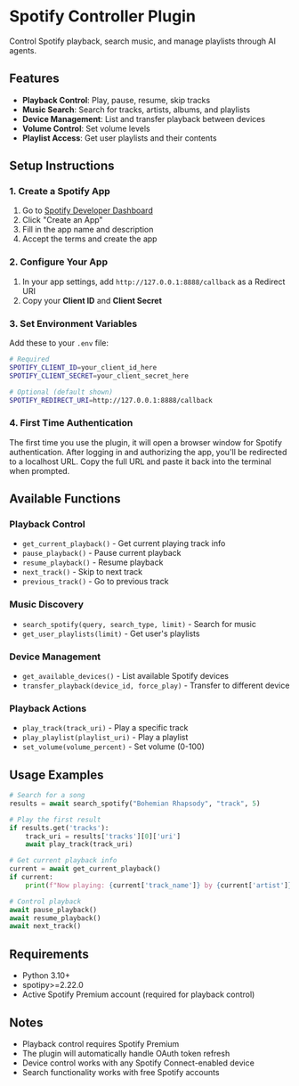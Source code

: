 # Spotify Controller Plugin

Control Spotify playback, search music, and manage playlists through AI agents.

## Features

- **Playback Control**: Play, pause, resume, skip tracks
- **Music Search**: Search for tracks, artists, albums, and playlists
- **Device Management**: List and transfer playback between devices
- **Volume Control**: Set volume levels
- **Playlist Access**: Get user playlists and their contents

## Setup Instructions

### 1. Create a Spotify App

1. Go to [Spotify Developer Dashboard](https://developer.spotify.com/dashboard)
2. Click "Create an App"
3. Fill in the app name and description
4. Accept the terms and create the app

### 2. Configure Your App

1. In your app settings, add `http://127.0.0.1:8888/callback` as a Redirect URI
2. Copy your **Client ID** and **Client Secret**

### 3. Set Environment Variables

Add these to your `.env` file:

```bash
# Required
SPOTIFY_CLIENT_ID=your_client_id_here
SPOTIFY_CLIENT_SECRET=your_client_secret_here

# Optional (default shown)
SPOTIFY_REDIRECT_URI=http://127.0.0.1:8888/callback
```

### 4. First Time Authentication

The first time you use the plugin, it will open a browser window for Spotify authentication. After logging in and authorizing the app, you'll be redirected to a localhost URL. Copy the full URL and paste it back into the terminal when prompted.

## Available Functions

### Playback Control
- `get_current_playback()` - Get current playing track info
- `pause_playback()` - Pause current playback
- `resume_playback()` - Resume playback
- `next_track()` - Skip to next track
- `previous_track()` - Go to previous track

### Music Discovery
- `search_spotify(query, search_type, limit)` - Search for music
- `get_user_playlists(limit)` - Get user's playlists

### Device Management
- `get_available_devices()` - List available Spotify devices
- `transfer_playback(device_id, force_play)` - Transfer to different device

### Playback Actions
- `play_track(track_uri)` - Play a specific track
- `play_playlist(playlist_uri)` - Play a playlist
- `set_volume(volume_percent)` - Set volume (0-100)

## Usage Examples

```python
# Search for a song
results = await search_spotify("Bohemian Rhapsody", "track", 5)

# Play the first result
if results.get('tracks'):
    track_uri = results['tracks'][0]['uri']
    await play_track(track_uri)

# Get current playback info
current = await get_current_playback()
if current:
    print(f"Now playing: {current['track_name']} by {current['artist']}")

# Control playback
await pause_playback()
await resume_playback()
await next_track()
```

## Requirements

- Python 3.10+
- spotipy>=2.22.0
- Active Spotify Premium account (required for playback control)

## Notes

- Playback control requires Spotify Premium
- The plugin will automatically handle OAuth token refresh
- Device control works with any Spotify Connect-enabled device
- Search functionality works with free Spotify accounts 